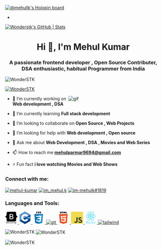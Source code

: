 [![@mehullk's Holopin board](https://holopin.me/mehullk)](https://holopin.io/@mehullk)

- 
[![Wonderstk's GitHub | Stats](https://stats.quine.sh/Wonderstk/github?theme=light)](https://quine.sh)
<h1 align="center">Hi 👋, I'm Mehul Kumar</h1>
<h3 align="center">A passionate frontend developer , Open Source Contributer, DSA enthusiastic, habitual  Programmer from India</h3>

<p align="left"> <img src="https://komarev.com/ghpvc/?username=WonderSTK&label=Profile%20views&color=0e75b6&style=flat" alt="WonderSTK" /> </p>

<p align="left"> <a href="https://github.com/ryo-ma/github-profile-trophy"><img src="https://github-profile-trophy.vercel.app/?username=WonderSTK" alt="WonderSTK" /></a> </p>

<div> 
<img src="gif.gif" width="300px" alt=gif align="right"> 
</div>


- 🔭 I’m currently working on **Web development , DSA**

- 🌱 I’m currently learning **Full stack development**

- 👯 I’m looking to collaborate on **Open Source , Web Projects**

- 🤝 I’m looking for help with **Web development , Open source**

- 💬 Ask me about **Web Development , DSA , Movies and Web Series**

- 📫 How to reach me **mehulparmar9694@gmail.com**

- ⚡ Fun fact **i love watching Movies and Web Shows**

<h3 align="left">Connect with me:</h3>
<p align="left">
<a href="https://www.linkedin.com/in/mehul-kumar-19209b203" target="blank"><img align="center" src="https://raw.githubusercontent.com/rahuldkjain/github-profile-readme-generator/master/src/images/icons/Social/linked-in-alt.svg" alt="mehul-kumar" height="30" width="40" /></a>
<a href="https://instagram.com/im_mehul.k" target="blank"><img align="center" src="https://raw.githubusercontent.com/rahuldkjain/github-profile-readme-generator/master/src/images/icons/Social/instagram.svg" alt="im_mehul.k" height="30" width="40" /></a>
<a href="https://discord.gg/im_mehuk#1819" target="blank"><img align="center" src="https://raw.githubusercontent.com/rahuldkjain/github-profile-readme-generator/master/src/images/icons/Social/discord.svg" alt="im-mehulk#1819" height="30" width="40" /></a>
</p>

<h3 align="left">Languages and Tools:</h3>
<p align="left"> <a href="https://getbootstrap.com" target="_blank" rel="noreferrer"> <img src="https://raw.githubusercontent.com/devicons/devicon/master/icons/bootstrap/bootstrap-plain-wordmark.svg" alt="bootstrap" width="40" height="40"/> </a> <a href="https://www.w3schools.com/cpp/" target="_blank" rel="noreferrer"> <img src="https://raw.githubusercontent.com/devicons/devicon/master/icons/cplusplus/cplusplus-original.svg" alt="cplusplus" width="40" height="40"/> </a> <a href="https://www.w3schools.com/css/" target="_blank" rel="noreferrer"> <img src="https://raw.githubusercontent.com/devicons/devicon/master/icons/css3/css3-original-wordmark.svg" alt="css3" width="40" height="40"/> </a> <a href="https://git-scm.com/" target="_blank" rel="noreferrer"> <img src="https://www.vectorlogo.zone/logos/git-scm/git-scm-icon.svg" alt="git" width="40" height="40"/> </a> <a href="https://www.w3.org/html/" target="_blank" rel="noreferrer"> <img src="https://raw.githubusercontent.com/devicons/devicon/master/icons/html5/html5-original-wordmark.svg" alt="html5" width="40" height="40"/> </a> <a href="https://developer.mozilla.org/en-US/docs/Web/JavaScript" target="_blank" rel="noreferrer"> <img src="https://raw.githubusercontent.com/devicons/devicon/master/icons/javascript/javascript-original.svg" alt="javascript" width="40" height="40"/> </a> <a href="https://reactjs.org/" target="_blank" rel="noreferrer"> <img src="https://raw.githubusercontent.com/devicons/devicon/master/icons/react/react-original-wordmark.svg" alt="react" width="40" height="40"/> </a> <a href="https://tailwindcss.com/" target="_blank" rel="noreferrer"> <img src="https://www.vectorlogo.zone/logos/tailwindcss/tailwindcss-icon.svg" alt="tailwind" width="40" height="40"/> </a> </p>

<p><img align="left" src="https://github-readme-stats.vercel.app/api/top-langs?username=WonderSTK&show_icons=true&locale=en&layout=compact" alt="WonderSTK" /></p>

<p>&nbsp;<img align="center" src="https://github-readme-stats.vercel.app/api?username=WonderSTK&show_icons=true&locale=en" alt="WonderSTK" /></p>

<p><img align="center" src="https://github-readme-streak-stats.herokuapp.com/?user=kshitijmishra27&" alt="WonderSTK" /></p>
